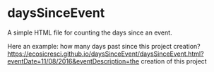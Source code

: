 # daysSinceEvent
A simple HTML file for counting the days since an event.

Here an example: how many days past since this project creation? https://ecosicresci.github.io/daysSinceEvent/daysSinceEvent.html?eventDate=11/08/2016&eventDescription=the creation of this project
